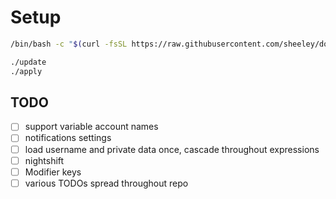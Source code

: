 # Setup

```sh
/bin/bash -c "$(curl -fsSL https://raw.githubusercontent.com/sheeley/dotfiles/main/initial_setup.sh)"
```

```sh
./update
./apply
```

## TODO

- [ ] support variable account names
- [ ] notifications settings
- [ ] load username and private data once, cascade throughout expressions
- [ ] nightshift
- [ ] Modifier keys
- [ ] various TODOs spread throughout repo

